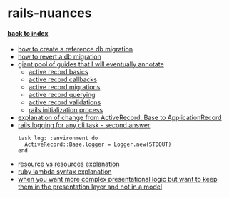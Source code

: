 # rails-nuances

#### [back to index](readme.md)

* [how to create a reference db migration](https://stackoverflow.com/questions/13694654/specifying-column-name-in-a-references-migration)
* [how to revert a db migration](https://stackoverflow.com/questions/7694487/ruby-on-rails-how-can-i-revert-a-migration-with-rake-dbmigrate)
* [giant pool of guides that I will eventually annotate](http://guides.rubyonrails.org/)
  * [active record basics](rails-guides-notes/active-record-basics.md)
  * [active record callbacks](rails-guides-notes/active-record-callbacks.md)
  * [active record migrations](rails-guides-notes/active-record-migrations.md)
  * [active record querying](rails-guides-notes/active-record-querying.md)
  * [active record validations](rails-guides-notes/active-record-validations.md)
  * [rails initialization process](rails-guides-notes/rails-initialization-process.md)
* [explanation of change from ActiveRecord::Base to ApplicationRecord](http://blog.bigbinary.com/2015/12/28/application-record-in-rails-5.html)
* [rails logging for any cli task - second answer](https://stackoverflow.com/questions/2246141/puts-vs-logger-in-rails-rake-tasks)
  ```
  task log: :environment do
    ActiveRecord::Base.logger = Logger.new(STDOUT)
  end
  ```
* [resource vs resources explanation](https://stackoverflow.com/questions/9194767/difference-between-resource-and-resources-methods)
* [ruby lambda syntax explanation](https://stackoverflow.com/questions/8476627/what-do-you-call-the-operator-in-ruby)
* [when you want more complex presentational logic but want to keep them in the presentation layer and not in a model](https://github.com/drapergem/draper)
